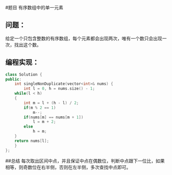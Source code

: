 #题目
有序数组中的单一元素
## 问题： 
给定一个只包含整数的有序数组，每个元素都会出现两次，唯有一个数只会出现一次，找出这个数。
## 编程实现：
```C++
class Solution {
public:
    int singleNonDuplicate(vector<int>& nums) {
        int l = 0, h = nums.size() - 1;
    while(l < h) 
    {
        int m = l + (h - l) / 2;
        if(m % 2 == 1)
            m--; 
        if(nums[m] == nums[m + 1]) 
            l = m + 2;
        else
            h = m;
    }
    return nums[l];
    }
};
```
##总结
每次取出区间中点，并且保证中点在偶数位，判断中点跟下一位比，如果相等，则奇数位在右半侧，否则在左半侧，多次查找中点即可。